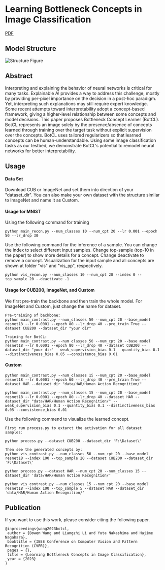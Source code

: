 # Learning Bottleneck Concepts in Image Classification
[PDF](https://arxiv.org/abs/2304.10131)

## Model Structure
![Structure Figure](figs/overview.png)

## Abstract
Interpreting and explaining the behavior of neural networks is critical for many tasks. Explainable AI provides a way to address this challenge, mostly by providing per-pixel importance on the decision in a post-hoc paradigm. Yet, interpreting such explanations may still require expert knowledge. Some recent attempts toward interpretability adopt a concept-based framework, giving a higher-level relationship between some concepts and model decisions. This paper proposes Bottleneck Concept Learner (BotCL). BotCL represents an image solely by the presence/absence of concepts learned through training over the target task without explicit supervision over the concepts. BotCL uses tailored regularizers so that learned concepts can be human-understandable. Using some image classification tasks as our testbed, we demonstrate BotCL's potential to remodel neural networks for better interpretability.

## Usage

#### Data Set
Download CUB or ImageNet and set them into direction of your "dataset_dir". You can also make your own dataset with the structure similar to ImageNet and name it as Custom.

#### Usage for MNIST
Using the following command for training
```
python main_recon.py --num_classes 10 --num_cpt 20 --lr 0.001 --epoch 50 --lr_drop 30
```
Use the following command for the inference of a sample. You can change the index to select different input samples. Change top-sample (top-10 in the paper) to show more details for a concept. Change deactivate to remove a concept. Visualization for the input sample and all concepts are shown at folder "vis" and "vis_pp", respectively. 
```
python vis_recon.py --num_classes 10 --num_cpt 20 --index 0 --top_sample 20 --deactivate -1
```

#### Usage for CUB200, ImageNet, and Custom
We first pre-train the backbone and then train the whole model. For ImageNet and Custom, just change the name for dataset.
```
Pre-training of backbone:
python main_contrast.py --num_classes 50 --num_cpt 20 --base_model resnet18 --lr 0.0001 --epoch 80 --lr_drop 40 --pre_train True --dataset CUB200 --dataset_dir "your dir"

Training for BotCL:
python main_contrast.py --num_classes 50 --num_cpt 20 --base_model resnet18 --lr 0.0001 --epoch 80 --lr_drop 40 --dataset CUB200 --dataset_dir "your dir" --weak_supervision_bias 0.1 --quantity_bias 0.1 --distinctiveness_bias 0.05 --consistence_bias 0.01
```

#### Custom

```
python main_contrast.py --num_classes 15 --num_cpt 20 --base_model resnet18 --lr 0.0001 --epoch 60 --lr_drop 40 --pre_train True --dataset HAR --dataset_dir "data/HAR/Human Action Recognition/"

python main_contrast.py --num_classes 15 --num_cpt 20 --base_model resnet18 --lr 0.0001 --epoch 80 --lr_drop 40 --dataset HAR --dataset_dir "data/HAR/Human Action Recognition/" --weak_supervision_bias 0.1 --quantity_bias 0.1 --distinctiveness_bias 0.05 --consistence_bias 0.01
```

Use the following commend to visualize the learned concept.

```
First run process.py to extarct the activation for all dataset samples:

python process.py --dataset CUB200 --dataset_dir 'F:\Dataset\'

Then see the generated concepts by:
python vis_contrast.py --num_classes 50 --num_cpt 20 --base_model resnet18 --index 100 --top_sample 20 --dataset CUB200 --dataset_dir 'F:\Dataset\'
```

```
python process.py --dataset HAR --num_cpt 20 --num_classes 15 --dataset_dir 'data/HAR/Human Action Recognition/'

python vis_contrast.py --num_classes 15 --num_cpt 20 --base_model resnet18 --index 100 --top_sample 5 --dataset HAR --dataset_dir 'data/HAR/Human Action Recognition/'
```

## Publication

If you want to use this work, please consider citing the following paper.
```
@inproceedings{wang2023botcl,
 author = {Bowen Wang and Liangzhi Li and Yuta Nakashima and Hajime Nagahara},
 booktitle = {IEEE Conference on Computer Vision and Pattern Recognition (CVPR)},
 pages = {},
 title = {Learning Bottleneck Concepts in Image Classification},
 year = {2023}
}
```

